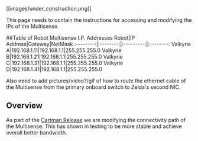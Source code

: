 [[images/under_construction.png]]

This page needs to contain the instructions for accessing and modifying the IPs of the Multisense.  

##Table of Robot Multisense I.P. Addresses
Robot|IP Address|Gateway|NetMask
:--------:|:--------:|:---------:|:--------:
Valkyrie A|192.168.1.11|192.168.1.1|255.255.255.0
Valkyrie B|192.168.1.21|192.168.1.1|255.255.255.0
Valkyrie C|192.168.1.31|192.168.1.1|255.255.255.0
Valkyrie D|192.168.1.41|192.168.1.1|255.255.255.0

Also need to add pictures/video?/gif of how to route the ethernet cable of the Multisense from the primary onboard switch to Zelda's second NIC.  

## Overview  
As part of the [Cartman Release](Valkyrie-Software-Cartman-Release) we are modifying the connectivity path of the Multisense. This has shown in testing to be more stable and achieve overall better bandwidth.  